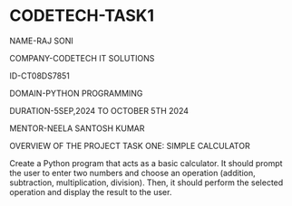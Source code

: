 # CODETECH-TASK1
 NAME-RAJ SONI
 
 COMPANY-CODETECH IT SOLUTIONS
 
ID-CT08DS7851

DOMAIN-PYTHON PROGRAMMING

DURATION-5SEP,2024 TO OCTOBER 5TH 2024

MENTOR-NEELA SANTOSH KUMAR


OVERVIEW OF THE PROJECT
TASK ONE: SIMPLE CALCULATOR

Create a Python program that acts as a basic calculator. It should prompt the user to
enter two numbers and choose an operation (addition, subtraction, multiplication,
division). Then, it should perform the selected operation and display the result to the
user.
